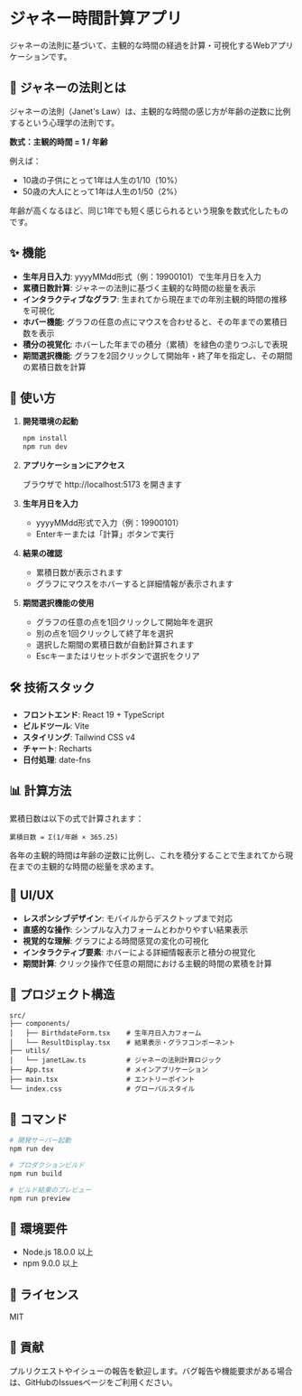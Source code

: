 # ジャネー時間計算アプリ

ジャネーの法則に基づいて、主観的な時間の経過を計算・可視化するWebアプリケーションです。

## 📖 ジャネーの法則とは

ジャネーの法則（Janet's Law）は、主観的な時間の感じ方が年齢の逆数に比例するという心理学の法則です。

**数式：主観的時間 = 1 / 年齢**

例えば：
- 10歳の子供にとって1年は人生の1/10（10%）
- 50歳の大人にとって1年は人生の1/50（2%）

年齢が高くなるほど、同じ1年でも短く感じられるという現象を数式化したものです。

## ✨ 機能

- **生年月日入力**: yyyyMMdd形式（例：19900101）で生年月日を入力
- **累積日数計算**: ジャネーの法則に基づく主観的な時間の総量を表示
- **インタラクティブなグラフ**: 生まれてから現在までの年別主観的時間の推移を可視化
- **ホバー機能**: グラフの任意の点にマウスを合わせると、その年までの累積日数を表示
- **積分の視覚化**: ホバーした年までの積分（累積）を緑色の塗りつぶしで表現
- **期間選択機能**: グラフを2回クリックして開始年・終了年を指定し、その期間の累積日数を計算

## 🚀 使い方

1. **開発環境の起動**
   ```bash
   npm install
   npm run dev
   ```

2. **アプリケーションにアクセス**
   
   ブラウザで http://localhost:5173 を開きます

3. **生年月日を入力**
   
   - yyyyMMdd形式で入力（例：19900101）
   - Enterキーまたは「計算」ボタンで実行

4. **結果の確認**
   
   - 累積日数が表示されます
   - グラフにマウスをホバーすると詳細情報が表示されます

5. **期間選択機能の使用**
   
   - グラフの任意の点を1回クリックして開始年を選択
   - 別の点を1回クリックして終了年を選択
   - 選択した期間の累積日数が自動計算されます
   - Escキーまたはリセットボタンで選択をクリア

## 🛠 技術スタック

- **フロントエンド**: React 19 + TypeScript
- **ビルドツール**: Vite
- **スタイリング**: Tailwind CSS v4
- **チャート**: Recharts
- **日付処理**: date-fns

## 📊 計算方法

累積日数は以下の式で計算されます：

```
累積日数 = Σ(1/年齢 × 365.25)
```

各年の主観的時間は年齢の逆数に比例し、これを積分することで生まれてから現在までの主観的な時間の総量を求めます。

## 🎨 UI/UX

- **レスポンシブデザイン**: モバイルからデスクトップまで対応
- **直感的な操作**: シンプルな入力フォームとわかりやすい結果表示
- **視覚的な理解**: グラフによる時間感覚の変化の可視化
- **インタラクティブ要素**: ホバーによる詳細情報表示と積分の視覚化
- **期間計算**: クリック操作で任意の期間における主観的時間の累積を計算

## 📁 プロジェクト構造

```
src/
├── components/
│   ├── BirthdateForm.tsx    # 生年月日入力フォーム
│   └── ResultDisplay.tsx    # 結果表示・グラフコンポーネント
├── utils/
│   └── janetLaw.ts          # ジャネーの法則計算ロジック
├── App.tsx                  # メインアプリケーション
├── main.tsx                 # エントリーポイント
└── index.css                # グローバルスタイル
```

## 📝 コマンド

```bash
# 開発サーバー起動
npm run dev

# プロダクションビルド
npm run build

# ビルド結果のプレビュー
npm run preview
```

## 🔧 環境要件

- Node.js 18.0.0 以上
- npm 9.0.0 以上

## 📄 ライセンス

MIT

## 🤝 貢献

プルリクエストやイシューの報告を歓迎します。バグ報告や機能要求がある場合は、GitHubのIssuesページをご利用ください。